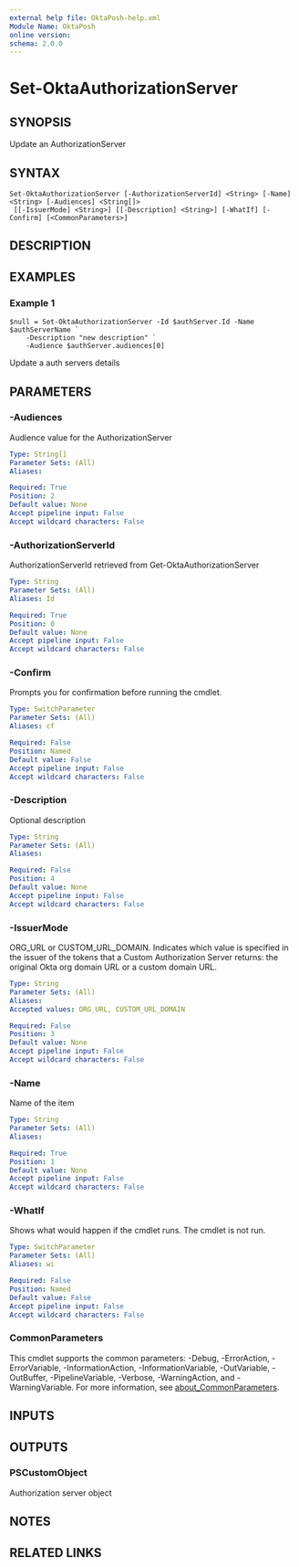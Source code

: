```yaml
---
external help file: OktaPosh-help.xml
Module Name: OktaPosh
online version:
schema: 2.0.0
---
```


# Set-OktaAuthorizationServer

## SYNOPSIS
Update an AuthorizationServer

## SYNTAX

```
Set-OktaAuthorizationServer [-AuthorizationServerId] <String> [-Name] <String> [-Audiences] <String[]>
 [[-IssuerMode] <String>] [[-Description] <String>] [-WhatIf] [-Confirm] [<CommonParameters>]
```

## DESCRIPTION

## EXAMPLES

### Example 1
```
$null = Set-OktaAuthorizationServer -Id $authServer.Id -Name $authServerName `
    -Description "new description" `
    -Audience $authServer.audiences[0]
```

Update a auth servers details

## PARAMETERS

### -Audiences
Audience value for the AuthorizationServer

```yaml
Type: String[]
Parameter Sets: (All)
Aliases:

Required: True
Position: 2
Default value: None
Accept pipeline input: False
Accept wildcard characters: False
```

### -AuthorizationServerId
AuthorizationServerId retrieved from Get-OktaAuthorizationServer

```yaml
Type: String
Parameter Sets: (All)
Aliases: Id

Required: True
Position: 0
Default value: None
Accept pipeline input: False
Accept wildcard characters: False
```

### -Confirm
Prompts you for confirmation before running the cmdlet.

```yaml
Type: SwitchParameter
Parameter Sets: (All)
Aliases: cf

Required: False
Position: Named
Default value: False
Accept pipeline input: False
Accept wildcard characters: False
```

### -Description
Optional description

```yaml
Type: String
Parameter Sets: (All)
Aliases:

Required: False
Position: 4
Default value: None
Accept pipeline input: False
Accept wildcard characters: False
```

### -IssuerMode
ORG_URL or CUSTOM_URL_DOMAIN.
Indicates which value is specified in the issuer of the tokens that a Custom Authorization Server returns: the original Okta org domain URL or a custom domain URL.

```yaml
Type: String
Parameter Sets: (All)
Aliases:
Accepted values: ORG_URL, CUSTOM_URL_DOMAIN

Required: False
Position: 3
Default value: None
Accept pipeline input: False
Accept wildcard characters: False
```

### -Name
Name of the item

```yaml
Type: String
Parameter Sets: (All)
Aliases:

Required: True
Position: 1
Default value: None
Accept pipeline input: False
Accept wildcard characters: False
```

### -WhatIf
Shows what would happen if the cmdlet runs.
The cmdlet is not run.

```yaml
Type: SwitchParameter
Parameter Sets: (All)
Aliases: wi

Required: False
Position: Named
Default value: False
Accept pipeline input: False
Accept wildcard characters: False
```

### CommonParameters
This cmdlet supports the common parameters: -Debug, -ErrorAction, -ErrorVariable, -InformationAction, -InformationVariable, -OutVariable, -OutBuffer, -PipelineVariable, -Verbose, -WarningAction, and -WarningVariable. For more information, see [about_CommonParameters](http://go.microsoft.com/fwlink/?LinkID=113216).

## INPUTS

## OUTPUTS

### PSCustomObject
Authorization server object

## NOTES

## RELATED LINKS
